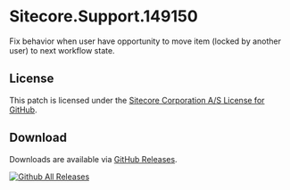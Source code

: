# Sitecore.Support.149150
Fix behavior when user have opportunity to move item (locked by another user) to next workflow state.

## License  
This patch is licensed under the [Sitecore Corporation A/S License for GitHub](https://github.com/sitecoresupport/Sitecore.Support.149150/blob/master/LICENSE).  

## Download  
Downloads are available via [GitHub Releases](https://github.com/sitecoresupport/Sitecore.Support.149150/releases).  

[![Github All Releases](https://img.shields.io/github/downloads/SitecoreSupport/Sitecore.Support.149150/total.svg)](https://github.com/SitecoreSupport/Sitecore.Support.149150/releases)
